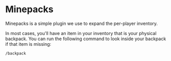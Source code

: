 # Minepacks

Minepacks is a simple plugin we use to expand the per-player inventory.

In most cases, you'll have an item in your inventory that is your physical backpack.  You can run the following command to look inside your backpack if that item is missing:

```text
/backpack
```



